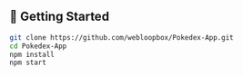 ## 🚀 Getting Started
```bash
git clone https://github.com/webloopbox/Pokedex-App.git
cd Pokedex-App
npm install
npm start
```
